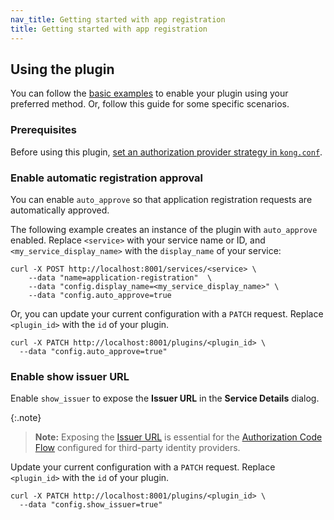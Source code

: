 ```yaml
---
nav_title: Getting started with app registration
title: Getting started with app registration
---
```


## Using the plugin

You can follow the [basic examples](/hub/kong-inc/application-registration/how-to/basic-example/) to enable
your plugin using your preferred method. Or, follow this guide for some specific scenarios.

### Prerequisites

Before using this plugin, [set an authorization provider strategy in `kong.conf`](/gateway/latest/kong-enterprise/dev-portal/applications/auth-provider-strategy/#portal-app-auth). 

### Enable automatic registration approval

You can enable `auto_approve` so that application registration requests are
automatically approved.

The following example creates an instance of the plugin with `auto_approve` enabled.
Replace `<service>` with your service name or ID, and `<my_service_display_name>` with the
`display_name` of your service:

```
curl -X POST http://localhost:8001/services/<service> \
    --data "name=application-registration"  \
    --data "config.display_name=<my_service_display_name>" \
    --data "config.auto_approve=true
```

Or, you can update your current configuration with a `PATCH` request.
Replace `<plugin_id>` with the `id` of your plugin.

```
curl -X PATCH http://localhost:8001/plugins/<plugin_id> \
  --data "config.auto_approve=true"
```

### Enable show issuer URL

Enable `show_issuer` to expose the **Issuer URL** in the **Service Details** dialog.

{:.note}
> **Note:** Exposing the [Issuer URL](/gateway/latest/kong-enterprise/dev-portal/applications/enable-application-registration#show-url-issuer) is essential
for the [Authorization Code Flow](/gateway/latest/kong-enterprise/dev-portal/authentication/3rd-party-oauth/#ac-flow) 
configured for third-party identity providers.

Update your current configuration with a `PATCH` request. Replace `<plugin_id>` with the `id` of your plugin.

```
curl -X PATCH http://localhost:8001/plugins/<plugin_id> \
  --data "config.show_issuer=true"
```
